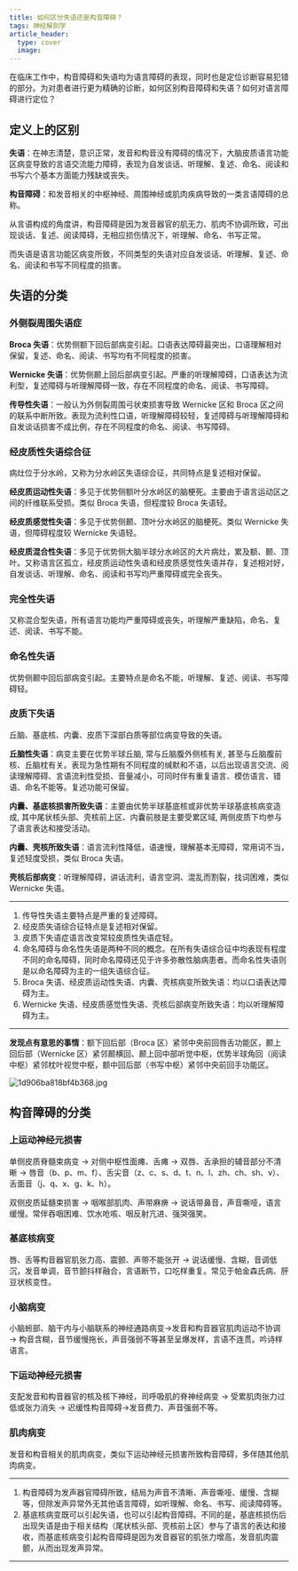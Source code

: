 ```yaml
---
title: 如何区分失语还是构音障碍？
tags: 神经解剖学
article_header:
  type: cover
  image:
---
```


在临床工作中，构音障碍和失语均为语言障碍的表现，同时也是定位诊断容易犯错的部分。为对患者进行更为精确的诊断，如何区别构音障碍和失语？如何对语言障碍进行定位？

<!--more-->

## 定义上的区别

**失语**：在神志清楚，意识正常，发音和构音没有障碍的情况下，大脑皮质语言功能区病变导致的言语交流能力障碍，表现为自发谈话、听理解、复述、命名、阅读和书写六个基本方面能力残缺或丧失。

**构音障碍**：和发音相关的中枢神经、周围神经或肌肉疾病导致的一类言语障碍的总称。

从言语构成的角度讲，构音障碍是因为发音器官的肌无力、肌肉不协调所致，可出现谈话、复述、阅读障碍，无相应损伤情况下，听理解、命名、书写正常。

而失语是语言功能区病变所致，不同类型的失语对应自发谈话、听理解、复述、命名、阅读和书写不同程度的损害。

## 失语的分类

### 外侧裂周围失语症 

**Broca 失语**：优势侧额下回后部病变引起。口语表达障碍最突出，口语理解相对保留，复述、命名、阅读、书写均有不同程度的损害。

**Wernicke 失语**：优势侧颞上回后部病变引起。严重的听理解障碍，口语表达为流利型，复述障碍与听理解障碍一致，存在不同程度的命名、阅读、书写障碍。

**传导性失语**：一般认为外侧裂周围弓状束损害导致 Wernicke 区和 Broca 区之间的联系中断所致。表现为流利性口语，听理解障碍较轻，复述障碍与听理解障碍和自发谈话损害不成比例，存在不同程度的命名、阅读、书写障碍。

### 经皮质性失语综合征 

病灶位于分水岭，又称为分水岭区失语综合征，共同特点是复述相对保留。

**经皮质运动性失语**：多见于优势侧额叶分水岭区的脑梗死。主要由于语言运动区之间的纤维联系受损。类似 Broca 失语，但程度较 Broca 失语轻。

**经皮质感觉性失语**：多见于优势侧颞、顶叶分水岭区的脑梗死。类似 Wernicke 失语，但障碍程度较 Wernicke 失语轻。

**经皮质混合性失语**：多见于优势侧大脑半球分水岭区的大片病灶，累及额、颞、顶叶。又称语言区孤立，经皮质运动性失语和经皮质感觉性失语并存，复述相对好，自发谈话、听理解、命名、阅读和书写均严重障碍或完全丧失。

### 完全性失语 

又称混合型失语，所有语言功能均严重障碍或丧失，听理解严重缺陷，命名、复述、阅读、书写不能。

### 命名性失语 

优势侧颞中回后部病变引起。主要特点是命名不能，听理解、复述、阅读、书写障碍轻。

### 皮质下失语 

丘脑、基底核、内囊、皮质下深部白质等部位病变导致的失语。

**丘脑性失语**：病变主要在优势半球丘脑, 常与丘脑腹外侧核有关, 甚至与丘脑腹前核、丘脑枕有关。表现为急性期有不同程度的缄默和不语，以后出现语言交流、阅读理解障碍、言语流利性受损、音量减小，可同时伴有重复语言、模仿语言、错语、命名不能等。复述功能可保留。

**内囊、基底核损害所致失语**：主要由优势半球基底核或非优势半球基底核病变造成, 其中尾状核头部、壳核前上区、内囊前肢是主要受累区域, 两侧皮质下均参与了语言表达和接受活动。

**内囊、壳核所致失语**：语言流利性降低，语速慢，理解基本无障碍，常用词不当，复述轻度受损，类似 Broca 失语。

**壳核后部病变**：听理解障碍，讲话流利，语言空洞、混乱而割裂，找词困难，类似 Wernicke 失语。

---

1. 传导性失语主要特点是严重的复述障碍。
2. 经皮质失语综合征特点是复述相对保留。
3. 皮质下失语症语言改变常较皮质性失语症轻。
4. 命名障碍与命名性失语是两种不同的概念。在所有失语综合征中均表现有程度不同的命名障碍，同时命名障碍还见于许多弥散性脑病患者。而命名性失语则是以命名障碍为主的一组失语综合征。
5. Broca 失语、经皮质运动性失语、内囊、壳核病变所致失语：均以口语表达障碍为主。
6. Wernicke 失语、经皮质感觉性失语、壳核后部病变所致失语：均以听理解障碍为主。

---

**发现点有意思的事情**：额下回后部（Broca 区）紧邻中央前回唇舌功能区，颞上回后部（Wernicke 区）紧邻颞横回、颞上回中部听觉中枢，优势半球角回（阅读中枢）紧邻枕叶视觉中枢，额中回后部（书写中枢）紧邻中央前回手功能区。

![1d906ba818bf4b368.jpg](https://s1.imagehub.cc/images/2021/10/14/1d906ba818bf4b368.jpg)

## 构音障碍的分类

### 上运动神经元损害 

单侧皮质脊髓束病变 → 对侧中枢性面瘫、舌瘫 → 双唇、舌承担的辅音部分不清晰 → 唇音（b、p、m、f）、舌尖音（z、c、s、d、t、n、l、zh、ch、sh、v）、舌面音（j、q、x、g、k、h）。

双侧皮质延髓束损害 → 咽喉部肌肉、声带麻痹 → 说话带鼻音，声音嘶哑，语言缓慢。常伴吞咽困难、饮水呛咳、咽反射亢进、强哭强笑。

### 基底核病变 

唇、舌等构音器官肌张力高、震颤、声带不能张开 → 说话缓慢、含糊，音调低沉，发音单调，音节颤抖样融合，言语断节，口吃样重复。常见于帕金森氏病、肝豆状核变性。

### 小脑病变 

小脑蚓部、脑干内与小脑联系的神经通路病变→发音和构音器官肌肉运动不协调 → 构音含糊，音节缓慢拖长，声音强弱不等甚至呈爆发样，言语不连贯。吟诗样语言。

### 下运动神经元损害 

支配发音和构音器官的核及核下神经，司呼吸肌的脊神经病变 → 受累肌肉张力过低或张力消失 → 迟缓性构音障碍→发音费力、声音强弱不等。

### 肌肉病变 

发音和构音相关的肌肉病变，类似下运动神经元损害所致构音障碍，多伴随其他肌肉病变。

---

1. 构音障碍为发声器官障碍所致，结局为声音不清晰、声音嘶哑、缓慢、含糊等，但除发声异常外无其他语言障碍，如听理解、命名、书写、阅读障碍等。
2. 基底核病变既可以引起失语，也可以引起构音障碍。不同的是，基底核损伤后出现失语是由于相关结构（尾状核头部、壳核前上区）参与了语言的表达和接收，而基底核病变引起构音障碍是因为发音器官的肌张力增高，发音肌肉震颤，从而出现发声异常。

---




